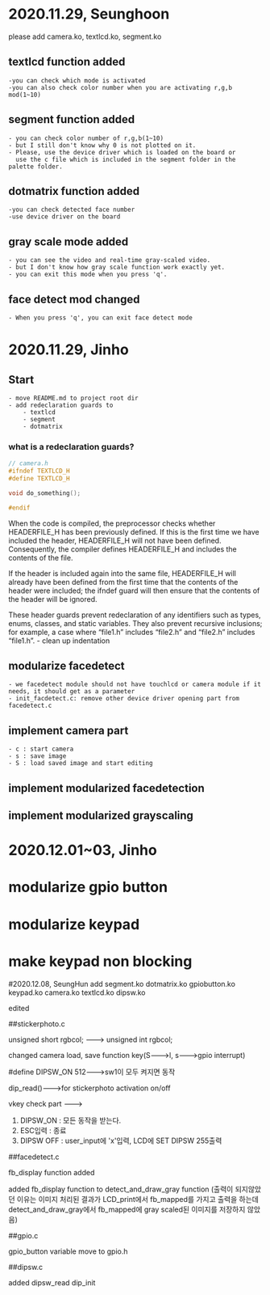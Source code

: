 
# 2020.11.29, Seunghoon
please add camera.ko, textlcd.ko, segment.ko

## textlcd function added
	-you can check which mode is activated
	-you can also check color number when you are activating r,g,b mod(1~10)
	
## segment function added
	- you can check color number of r,g,b(1~10)
	- but I still don't know why 0 is not plotted on it.
	- Please, use the device driver which is loaded on the board or
      use the c file which is included in the segment folder in the palette folder.

## dotmatrix function added
	-you can check detected face number
	-use device driver on the board

## gray scale mode added
	- you can see the video and real-time gray-scaled video.
	- but I don't know how gray scale function work exactly yet.
	- you can exit this mode when you press 'q'.
## face detect mod changed
    - When you press 'q', you can exit face detect mode


# 2020.11.29, Jinho
## Start
    - move README.md to project root dir
    - add redeclaration guards to 
        - textlcd
        - segment
        - dotmatrix
### what is a redeclaration guards?
```C
// camera.h
#ifndef TEXTLCD_H
#define TEXTLCD_H

void do_something();

#endif
```
When the code is compiled, the preprocessor checks whether
HEADERFILE_H has been previously defined. If this is the first time we
have included the header, HEADERFILE_H will not have been
defined. Consequently, the compiler defines HEADERFILE_H and includes
the contents of the file.

If the header is included again into the same file, HEADERFILE_H will
already have been defined from the first time that the contents of the
header were included; the ifndef guard will then ensure that the
contents of the header will be ignored.

These header guards prevent redeclaration of any identifiers such as
types, enums, classes, and static variables. They also prevent
recursive inclusions; for example, a case where “file1.h” includes
“file2.h” and “file2.h” includes “file1.h”.
    - clean up indentation 

## modularize facedetect
    - we facedetect module should not have touchlcd or camera module if it needs, it should get as a parameter
    - init_facdetect.c: remove other device driver opening part from facedetect.c
## implement camera part
    - c : start camera
    - s : save image 
    - S : load saved image and start editing
## implement modularized facedetection 
## implement modularized grayscaling 

# 2020.12.01~03, Jinho
# modularize gpio button
# modularize keypad 
# make keypad non blocking

#2020.12.08, SeungHun
add segment.ko dotmatrix.ko gpiobutton.ko keypad.ko camera.ko textlcd.ko dipsw.ko


edited 

##stickerphoto.c

unsigned short rgbcol; ---> unsigned int rgbcol;

changed camera load, save function key(S--->l, s--->gpio interrupt)

#define DIPSW_ON 512--->sw1이 모두 켜지면 동작

dip_read()--->for stickerphoto activation on/off

vkey check part ---> 
1. DIPSW_ON : 모든 동작을 받는다.
2. ESC입력 : 종료
3. DIPSW OFF : user_input에 'x'입력, LCD에 SET DIPSW 255출력

##facedetect.c

fb_display function added

added fb_display function to detect_and_draw_gray function
(출력이 되지않았던 이유는 이미지 처리된 결과가 LCD_print에서 fb_mapped를 가지고 출력을 하는데
detect_and_draw_gray에서 fb_mapped에 gray scaled된 이미지를 저장하지 않았음)  

##gpio.c

gpio_button variable move to gpio.h

##dipsw.c

added dipsw_read dip_init
